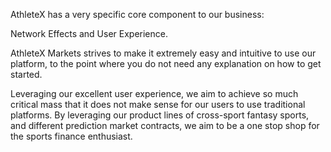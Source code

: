 AthleteX has a very specific core component to our business:

Network Effects and User Experience.

AthleteX Markets strives to make it extremely easy and intuitive to use our platform, to the point where you do not need any explanation on how to get started.

Leveraging our excellent user experience, we aim to achieve so much critical mass that it does not make sense for our users to use traditional platforms.  By leveraging our product lines of cross-sport fantasy sports, and different prediction market contracts, we aim to be a one stop shop for the sports finance enthusiast.